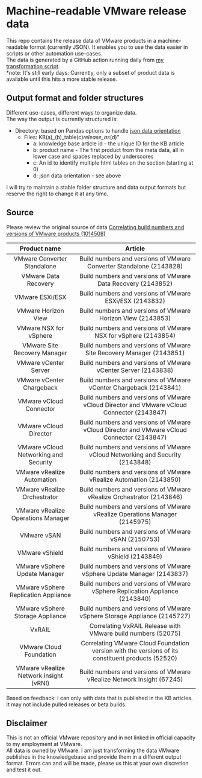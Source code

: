 # Machine-readable VMware release data

This repo contains the release data of VMware products in a machine-readable format (currently JSON). It enables you to use the data easier in scripts or other automation use-cases.  
The data is generated by a GitHub action running daily from [my transformation script](https://github.com/dominikzorgnotti/transform-vmware-product-builds-to-json).  
*note: It's still early days: Currently, only a subset of product data is available until this hits a more stable release.

## Output format and folder structures
Different use-cases, different ways to organize data.  
The way the output is currently structured is:   
- Directory: based on Pandas options to handle [json data orientation](https://pandas.pydata.org/pandas-docs/stable/reference/api/pandas.DataFrame.to_json.html)
    - Files: KB(a)_(b)_table(c)_release_as_(d)"
       - a: knowledge base article id - the unique ID for the KB article
       - b: product name - The first product from the meta data, all in lower case and spaces replaced by underscores
       - c: An id to identify multiple html tables on the section (starting at 0)
       - d: json data orientation - see above

I will try to maintain a stable folder structure and data output formats but reserve the right to change it at any time.

## Source
Please review the original source of data [Correlating build numbers and versions of VMware products (1014508)](https://kb.vmware.com/s/article/1014508?lang=en_US)

| Product name	| Article |
:-----:|:-----:
VMware Converter Standalone	| Build numbers and versions of VMware Converter Standalone (2143828) |
VMware Data Recovery | Build numbers and versions of VMware Data Recovery (2143852) |
VMware ESXi/ESX | Build numbers and versions of VMware ESXi/ESX (2143832) |
VMware Horizon View | Build numbers and versions of VMware Horizon View (2143853) |
VMware NSX for vSphere | Build numbers and versions of VMware NSX for vSphere (2143854) |
VMware Site Recovery Manager | Build numbers and versions of VMware Site Recovery Manager (2143851) |
VMware vCenter Server | Build numbers and versions of VMware vCenter Server (2143838) |
VMware vCenter Chargeback | Build numbers and versions of VMware vCenter Chargeback (2143841) |
VMware vCloud Connector | Build numbers and versions of VMware vCloud Director and VMware vCloud Connector (2143847) |
VMware vCloud Director | Build numbers and versions of VMware vCloud Director and VMware vCloud Connector (2143847) |
VMware vCloud Networking and Security | Build numbers and versions of VMware vCloud Networking and Security (2143848) |
VMware vRealize Automation | Build numbers and versions of VMware vRealize Automation (2143850) |
VMware vRealize Orchestrator | Build numbers and versions of VMware vRealize Orchestrator (2143846) |
VMware vRealize Operations Manager | Build numbers and versions of VMware vRealize Operations Manager (2145975) |
VMware vSAN	| Build numbers and versions of VMware vSAN (2150753) |
VMware vShield | Build numbers and versions of VMware vShield (2143849) |
VMware vSphere Update Manager	| Build numbers and versions of VMware vSphere Update Manager (2143837) |
VMware vSphere Replication Appliance | Build numbers and versions of VMware vSphere Replication Appliance (2143840) |
VMware vSphere Storage Appliance | Build numbers and versions of VMware vSphere Storage Appliance (2145727) |
VxRAIL | Correlating VxRAIL Release with VMware build numbers (52075) |
VMware Cloud Foundation | Correlating VMware Cloud Foundation version with the versions of its constituent products (52520) |
VMware vRealize Network Insight (vRNI) | Build numbers and versions of VMware vRealize Network Insight (67245) |

Based on feedback: I can only with data that is published in the KB articles. It may not include pulled releases or beta builds.

## Disclaimer

This is not an official VMware repository and in not linked in official capacity to my employment at VMware.    
All data is owned by VMware. I am just transforming the data VMware publishes in the knowledgebase and provide them in a different output format.
Errors can and will be made, please us this at your own discretion and test it out.
